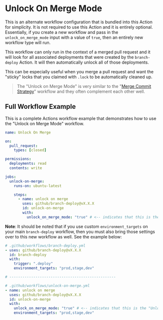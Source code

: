 # Unlock On Merge Mode

This is an alternate workflow configuration that is bundled into this Action for simplicity. It is not required to use this Action and it is entirely optional. Essentially, if you create a new workflow and pass in the `unlock_on_merge_mode` input with a value of `true`, then an entirely new workflow type will run.

This workflow can only run in the context of a merged pull request and it will look for all associated deployments that were created by the `branch-deploy` Action. It will then automatically unlock all of those deployments.

This can be especially useful when you merge a pull request and want the "sticky" locks that you claimed with `.lock` to be automatically cleaned up.

> The "Unlock on Merge Mode" is very similar to the "[Merge Commit Strategy](merge-commit-strategy.md)" workflow and they often complement each other well.

## Full Workflow Example

This is a complete Actions workflow example that demonstrates how to use the "Unlock on Merge Mode" workflow.

```yaml
name: Unlock On Merge

on:
  pull_request:
    types: [closed]

permissions:
  deployments: read
  contents: write

jobs:
  unlock-on-merge:
    runs-on: ubuntu-latest

    steps:
      - name: unlock on merge
        uses: github/branch-deploy@vX.X.X
        id: unlock-on-merge
        with:
          unlock_on_merge_mode: "true" # <-- indicates that this is the "Unlock on Merge Mode" workflow
```

**Note**: It should be noted that if you use custom `environment_targets` on your main `branch-deploy` workflow, then you must also bring those settings over to this new workflow as well. See the example below:

```yaml
# .github/workflows/branch-deploy.yml
- uses: github/branch-deploy@vX.X.X
  id: branch-deploy
  with:
    trigger: ".deploy"
    environment_targets: "prod,stage,dev"

# -------------------------------------------------

# .github/workflows/unlock-on-merge.yml
- name: unlock on merge
  uses: github/branch-deploy@vX.X.X
  id: unlock-on-merge
  with:
    unlock_on_merge_mode: "true" # <-- indicates that this is the "Unlock on Merge Mode" workflow
    environment_targets: "prod,stage,dev"
